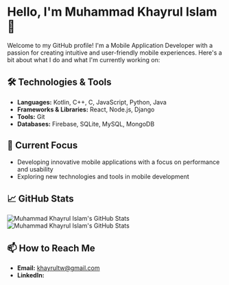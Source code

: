 # Hello, I'm Muhammad Khayrul Islam 👋
Welcome to my GitHub profile! I'm a Mobile Application Developer with a passion for creating intuitive and user-friendly mobile experiences. Here's a bit about what I do and what I'm currently working on:

## 🛠️ Technologies & Tools

- **Languages:** Kotlin, C++, C, JavaScript, Python, Java
- **Frameworks & Libraries:** React, Node.js, Django
- **Tools:** Git
- **Databases:** Firebase, SQLite, MySQL, MongoDB

## 🔭 Current Focus

- Developing innovative mobile applications with a focus on performance and usability
- Exploring new technologies and tools in mobile development

## 📈 GitHub Stats
![Muhammad Khayrul Islam's GitHub Stats](https://github-readme-stats.vercel.app/api/top-langs?username=khayrultw&show_icons=true&locale=en&layout=compact)
![Muhammad Khayrul Islam's GitHub Stats](https://github-readme-stats.vercel.app/api?username=khayrultw&show_icons=true&hide_title=true&hide=prs&count_private=true&theme=radical)

## 📫 How to Reach Me

- **Email:** khayrultw@gmail.com
- **LinkedIn:** [](https://linkedin.com/in/https://www.linkedin.com/in/khairul-islam-b13b2a159/)
